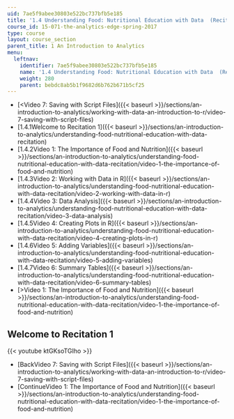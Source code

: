 ```yaml
---
uid: 7ae5f9abee30803e522bc737bfb5e185
title: '1.4 Understanding Food: Nutritional Education with Data  (Recitation)'
course_id: 15-071-the-analytics-edge-spring-2017
type: course
layout: course_section
parent_title: 1 An Introduction to Analytics
menu:
  leftnav:
    identifier: 7ae5f9abee30803e522bc737bfb5e185
    name: '1.4 Understanding Food: Nutritional Education with Data  (Recitation)'
    weight: 280
    parent: bebdc8ab5b1f9682d6b762b671b5cf25
---
```


*   [<Video 7: Saving with Script Files]({{< baseurl >}}/sections/an-introduction-to-analytics/working-with-data-an-introduction-to-r/video-7-saving-with-script-files)
*   [1.4.1Welcome to Recitation 1]({{< baseurl >}}/sections/an-introduction-to-analytics/understanding-food-nutritional-education-with-data-recitation)
*   [1.4.2Video 1: The Importance of Food and Nutrition]({{< baseurl >}}/sections/an-introduction-to-analytics/understanding-food-nutritional-education-with-data-recitation/video-1-the-importance-of-food-and-nutrition)
*   [1.4.3Video 2: Working with Data in R]({{< baseurl >}}/sections/an-introduction-to-analytics/understanding-food-nutritional-education-with-data-recitation/video-2-working-with-data-in-r)
*   [1.4.4Video 3: Data Analysis]({{< baseurl >}}/sections/an-introduction-to-analytics/understanding-food-nutritional-education-with-data-recitation/video-3-data-analysis)
*   [1.4.5Video 4: Creating Plots in R]({{< baseurl >}}/sections/an-introduction-to-analytics/understanding-food-nutritional-education-with-data-recitation/video-4-creating-plots-in-r)
*   [1.4.6Video 5: Adding Variables]({{< baseurl >}}/sections/an-introduction-to-analytics/understanding-food-nutritional-education-with-data-recitation/video-5-adding-variables)
*   [1.4.7Video 6: Summary Tables]({{< baseurl >}}/sections/an-introduction-to-analytics/understanding-food-nutritional-education-with-data-recitation/video-6-summary-tables)
*   [\>Video 1: The Importance of Food and Nutrition]({{< baseurl >}}/sections/an-introduction-to-analytics/understanding-food-nutritional-education-with-data-recitation/video-1-the-importance-of-food-and-nutrition)

Welcome to Recitation 1
-----------------------

{{< youtube ktGKsoTGIho >}}

*   [BackVideo 7: Saving with Script Files]({{< baseurl >}}/sections/an-introduction-to-analytics/working-with-data-an-introduction-to-r/video-7-saving-with-script-files)
*   [ContinueVideo 1: The Importance of Food and Nutrition]({{< baseurl >}}/sections/an-introduction-to-analytics/understanding-food-nutritional-education-with-data-recitation/video-1-the-importance-of-food-and-nutrition)